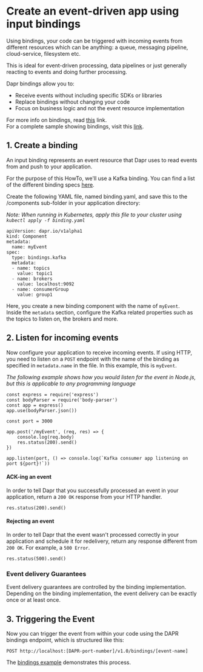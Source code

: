 # Create an event-driven app using input bindings

Using bindings, your code can be triggered with incoming events from different resources which can be anything: a queue, messaging pipeline, cloud-service, filesystem etc.

This is ideal for event-driven processing, data pipelines or just generally reacting to events and doing further processing.

Dapr bindings allow you to:

* Receive events without including specific SDKs or libraries
* Replace bindings without changing your code
* Focus on business logic and not the event resource implementation

For more info on bindings, read [this](../../concepts/bindings/README.md) link.<br>
For a complete sample showing bindings, visit this [link](https://github.com/dapr/samples/tree/master/5.bindings).

## 1. Create a binding

An input binding represents an event resource that Dapr uses to read events from and push to your application.

For the purpose of this HowTo, we'll use a Kafka binding. You can find a list of the different binding specs [here](../../concepts/bindings/specs).

Create the following YAML file, named binding.yaml, and save this to the /components sub-folder in your application directory:

*Note: When running in Kubernetes, apply this file to your cluster using `kubectl apply -f binding.yaml`*

```
apiVersion: dapr.io/v1alpha1
kind: Component
metadata:
  name: myEvent
spec:
  type: bindings.kafka
  metadata:
  - name: topics
    value: topic1
  - name: brokers
    value: localhost:9092
  - name: consumerGroup
    value: group1
```

Here, you create a new binding component with the name of `myEvent`.<br>
Inside the `metadata` section, configure the Kafka related properties such as the topics to listen on, the brokers and more.

## 2. Listen for incoming events

Now configure your application to receive incoming events. If using HTTP, you need to listen on a `POST` endpoint with the name of the binding as specified in `metadata.name` in the file.  In this example, this is `myEvent`.

*The following example shows how you would listen for the event in Node.js, but this is applicable to any programming language*

```
const express = require('express')
const bodyParser = require('body-parser')
const app = express()
app.use(bodyParser.json())

const port = 3000

app.post('/myEvent', (req, res) => {
    console.log(req.body)
    res.status(200).send()
})

app.listen(port, () => console.log(`Kafka consumer app listening on port ${port}!`))
```

#### ACK-ing an event

In order to tell Dapr that you successfully processed an event in your application, return a `200 OK` response from your HTTP handler.

```
res.status(200).send()
```
#### Rejecting an event

In order to tell Dapr that the event wasn't processed correctly in your application and schedule it for redelivery, return any response different from `200 OK`. For example, a `500 Error`.

```
res.status(500).send()
```

### Event delivery Guarantees
Event delivery guarantees are controlled by the binding implementation. Depending on the binding implementation, the event delivery can be exactly once or at least once.

## 3. Triggering the Event 

Now you can trigger the event from within your code using the DAPR bindings endpoint, which is structured like this:

```
POST http://localhost:[DAPR-port-number]/v1.0/bindings/[event-name]
```

The [bindings example](https://github.com/dapr/samples/tree/master/5.bindings) demonstrates this process.
